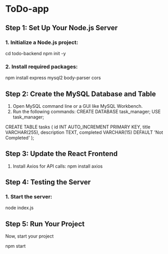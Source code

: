 # ToDo-app

## Step 1: Set Up Your Node.js Server
### 1.	Initialize a Node.js project:

cd todo-backend 
npm init -y

### 2.	Install required packages:

npm install express mysql2 body-parser cors

## Step 2: Create the MySQL Database and Table

1.	Open MySQL command line or a GUI like MySQL Workbench.
2.	Run the following commands:
CREATE DATABASE task_manager;
USE task_manager;

CREATE TABLE tasks (
  id INT AUTO_INCREMENT PRIMARY KEY,
  title VARCHAR(255),
  description TEXT,
  completed VARCHAR(15) DEFAULT 'Not Completed'
);

## Step 3: Update the React Frontend

1.	Install Axios for API calls:
npm install axios


## Step 4: Testing the Server
### 1.	Start the server:

node index.js

## Step 5: Run Your Project

Now, start your project 

npm start





